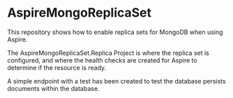 # AspireMongoReplicaSet
This repository shows how to enable replica sets for MongoDB when using Aspire.

The AspireMongoReplicaSet.Replica Project is where the replica set is configured, and where the health checks are created for Aspire to determine if the resource is ready.

A simple endpoint with a test has been created to test the database persists documents within the database.
